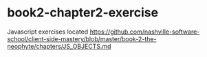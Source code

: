 # book2-chapter2-exercise

Javascript exercises located https://github.com/nashville-software-school/client-side-mastery/blob/master/book-2-the-neophyte/chapters/JS_OBJECTS.md
